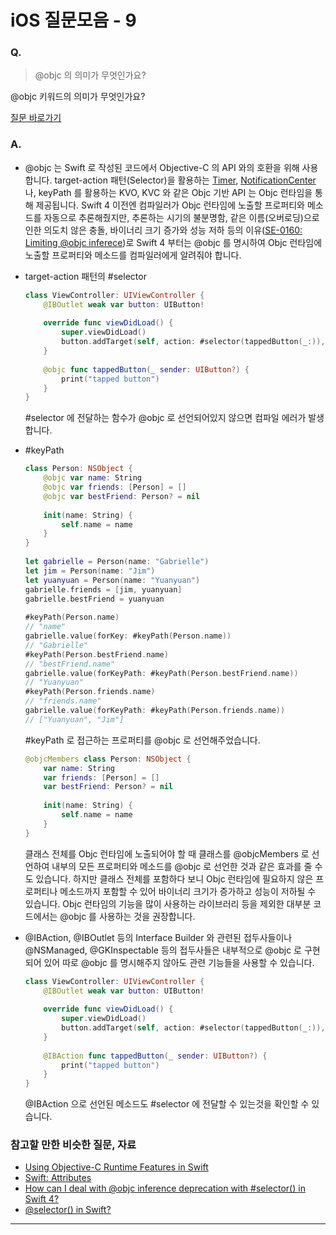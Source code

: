 # iOS 질문모음 - 9

### Q.

> @objc 의 의미가 무엇인가요?

@objc 키워드의 의미가 무엇인가요?

[질문 바로가기](https://stackoverflow.com/questions/30795117/when-to-use-objc-in-swift)

### A.

* @objc 는 Swift 로 작성된 코드에서 Objective-C 의 API 와의 호환을 위해 사용합니다. target-action 패턴(Selector)을 활용하는 [Timer](https://developer.apple.com/documentation/foundation/timer), [NotificationCenter](https://developer.apple.com/documentation/foundation/notificationcenter) 나, keyPath 를 활용하는 KVO, KVC 와 같은 Objc 기반 API 는 Objc 런타임을 통해 제공됩니다. Swift 4 이전엔 컴파일러가 Objc 런타임에 노출할 프로퍼티와 메소드를 자동으로 추론해줬지만, 추론하는 시기의 불분명함, 같은 이름(오버로딩)으로 인한 의도치 않은 충돌, 바이너리 크기 증가와 성능 저하 등의 이유([SE-0160: Limiting @objc inferece](https://github.com/apple/swift-evolution/blob/master/proposals/0160-objc-inference.md))로 Swift 4 부터는 @objc 를 명시하여 Objc 런타임에 노출할 프로퍼티와 메소드를 컴파일러에게 알려줘야 합니다.

* target-action 패턴의 #selector

  ```swift
  class ViewController: UIViewController {
      @IBOutlet weak var button: UIButton!
      
      override func viewDidLoad() {
          super.viewDidLoad()
          button.addTarget(self, action: #selector(tappedButton(_:)), for: .touchUpInside)
      }
      
      @objc func tappedButton(_ sender: UIButton?) {
          print("tapped button")
      }
  }
  ```

  #selector 에 전달하는 함수가 @objc 로 선언되어있지 않으면 컴파일 에러가 발생합니다.

* #keyPath

  ```swift
  class Person: NSObject {
      @objc var name: String
      @objc var friends: [Person] = []
      @objc var bestFriend: Person? = nil
      
      init(name: String) {
          self.name = name
      }
  }
   
  let gabrielle = Person(name: "Gabrielle")
  let jim = Person(name: "Jim")
  let yuanyuan = Person(name: "Yuanyuan")
  gabrielle.friends = [jim, yuanyuan]
  gabrielle.bestFriend = yuanyuan
   
  #keyPath(Person.name)
  // "name"
  gabrielle.value(forKey: #keyPath(Person.name))
  // "Gabrielle"
  #keyPath(Person.bestFriend.name)
  // "bestFriend.name"
  gabrielle.value(forKeyPath: #keyPath(Person.bestFriend.name))
  // "Yuanyuan"
  #keyPath(Person.friends.name)
  // "friends.name"
  gabrielle.value(forKeyPath: #keyPath(Person.friends.name))
  // ["Yuanyuan", "Jim"]
  ```

  #keyPath 로 접근하는 프로퍼티를 @objc 로 선언해주었습니다.

  ```swift
  @objcMembers class Person: NSObject {
      var name: String
      var friends: [Person] = []
      var bestFriend: Person? = nil
      
      init(name: String) {
          self.name = name
      }
  }
  ```

  클래스 전체를 Objc 런타임에 노출되어야 할 때 클래스를 @objcMembers 로 선언하여 내부의 모든 프로퍼티와 메소드를 @objc 로 선언한 것과 같은 효과를 줄 수도 있습니다. 하지만 클래스 전체를 포함하다 보니 Objc 런타임에 필요하지 않은 프로퍼티나 메소드까지 포함할 수 있어 바이너리 크기가 증가하고 성능이 저하될 수 있습니다. Objc 런타임의 기능을 많이 사용하는 라이브러리 등을 제외한 대부분 코드에서는 @objc 를 사용하는 것을 권장합니다.

* @IBAction, @IBOutlet 등의 Interface Builder 와 관련된 접두사들이나 @NSManaged, @GKInspectable 등의 접두사들은 내부적으로 @objc 로 구현되어 있어 따로 @objc 를 명시해주지 않아도 관련 기능들을 사용할 수 있습니다.

  ```swift
  class ViewController: UIViewController {
      @IBOutlet weak var button: UIButton!
      
      override func viewDidLoad() {
          super.viewDidLoad()
          button.addTarget(self, action: #selector(tappedButton(_:)), for: .touchUpInside)
      }
      
      @IBAction func tappedButton(_ sender: UIButton?) {
          print("tapped button")
      }
  }
  ```

  @IBAction 으로 선언된 메소드도 #selector 에 전달할 수 있는것을 확인할 수 있습니다.

### 참고할 만한 비슷한 질문, 자료

* [Using Objective-C Runtime Features in Swift](https://developer.apple.com/documentation/swift/using_objective-c_runtime_features_in_swift)
* [Swift: Attributes](https://docs.swift.org/swift-book/ReferenceManual/Attributes.html#)
* [How can I deal with @objc inference deprecation with #selector() in Swift 4?](https://stackoverflow.com/questions/44390378/how-can-i-deal-with-objc-inference-deprecation-with-selector-in-swift-4)
* [@selector() in Swift?](https://stackoverflow.com/questions/24007650/selector-in-swift)

-----

